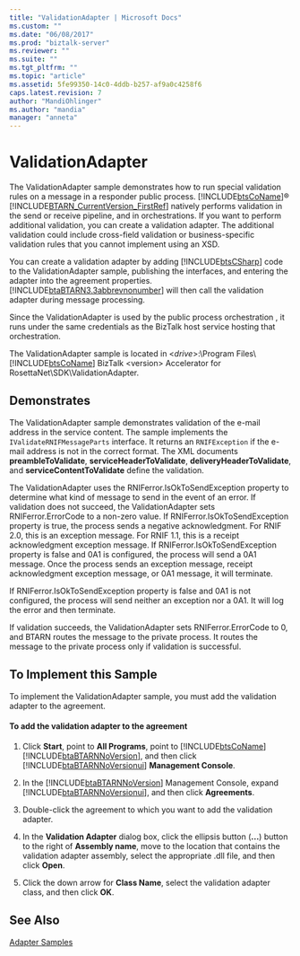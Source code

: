 ```yaml
---
title: "ValidationAdapter | Microsoft Docs"
ms.custom: ""
ms.date: "06/08/2017"
ms.prod: "biztalk-server"
ms.reviewer: ""
ms.suite: ""
ms.tgt_pltfrm: ""
ms.topic: "article"
ms.assetid: 5fe99350-14c0-4ddb-b257-af9a0c4258f6
caps.latest.revision: 7
author: "MandiOhlinger"
ms.author: "mandia"
manager: "anneta"
---
```

# ValidationAdapter
The ValidationAdapter sample demonstrates how to run special validation rules on a message in a responder public process. [!INCLUDE[btsCoName](../../includes/btsconame-md.md)]® [!INCLUDE[BTARN_CurrentVersion_FirstRef](../../includes/btarn-currentversion-firstref-md.md)] natively performs validation in the send or receive pipeline, and in orchestrations. If you want to perform additional validation, you can create a validation adapter. The additional validation could include cross-field validation or business-specific validation rules that you cannot implement using an XSD.  
  
 You can create a validation adapter by adding [!INCLUDE[btsCSharp](../../includes/btscsharp-md.md)] code to the ValidationAdapter sample, publishing the interfaces, and entering the adapter into the agreement properties. [!INCLUDE[btaBTARN3.3abbrevnonumber](../../includes/btabtarn3-3abbrevnonumber-md.md)] will then call the validation adapter during message processing.  
  
 Since the ValidationAdapter is used by the public process orchestration , it runs under the same credentials as the BizTalk host service hosting that orchestration.  
  
 The ValidationAdapter sample is located in \<*drive*\>:\Program Files\\[!INCLUDE[btsCoName](../../includes/btsconame-md.md)] BizTalk \<version\> Accelerator for RosettaNet\SDK\ValidationAdapter.  
  
## Demonstrates  
 The ValidationAdapter sample demonstrates validation of the e-mail address in the service content. The sample implements the `IValidateRNIFMessageParts` interface. It returns an `RNIFException` if the e-mail address is not in the correct format. The XML documents **preambleToValidate**, **serviceHeaderToValidate**, **deliveryHeaderToValidate**, and **serviceContentToValidate** define the validation.  
  
 The ValidationAdapter uses the RNIFerror.IsOkToSendException property to determine what kind of message to send in the event of an error. If validation does not succeed, the ValidationAdapter sets RNIFerror.ErrorCode to a non-zero value. If RNIFerror.IsOkToSendException property is true, the process sends a negative acknowledgment. For RNIF 2.0, this is an exception message. For RNIF 1.1, this is a receipt acknowledgment exception message. If RNIFerror.IsOkToSendException property is false and 0A1 is configured, the process will send a 0A1 message. Once the process sends an exception message, receipt acknowledgment exception message, or 0A1 message, it will terminate.  
  
 If RNIFerror.IsOkToSendException property is false and 0A1 is not configured, the process will send neither an exception nor a 0A1. It will log the error and then terminate.  
  
 If validation succeeds, the ValidationAdapter sets RNIFerror.ErrorCode to 0, and BTARN routes the message to the private process. It routes the message to the private process only if validation is successful.  
  
## To Implement this Sample  
 To implement the ValidationAdapter sample, you must add the validation adapter to the agreement.  
  
#### To add the validation adapter to the agreement  
  
1.  Click **Start**, point to **All Programs**, point to [!INCLUDE[btsCoName](../../includes/btsconame-md.md)][!INCLUDE[btaBTARNNoVersion](../../includes/btabtarnnoversion-md.md)], and then click [!INCLUDE[btaBTARNNoVersionui](../../includes/btabtarnnoversionui-md.md)] **Management Console**.  
  
2.  In the [!INCLUDE[btaBTARNNoVersion](../../includes/btabtarnnoversion-md.md)] Management Console, expand [!INCLUDE[btaBTARNNoVersionui](../../includes/btabtarnnoversionui-md.md)], and then click **Agreements**.  
  
3.  Double-click the agreement to which you want to add the validation adapter.  
  
4.  In the **Validation Adapter** dialog box, click the ellipsis button (**...**) button to the right of **Assembly name**, move to the location that contains the validation adapter assembly, select the appropriate .dll file, and then click **Open**.  
  
5.  Click the down arrow for **Class Name**, select the validation adapter class, and then click **OK**.  
  
## See Also  
 [Adapter Samples](../../adapters-and-accelerators/accelerator-rosettanet/adapter-samples.md)